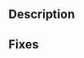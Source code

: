 ## Description
<!-- Short description of what this PR does -->

## Fixes
<!-- Reference issue(s) if applicable. Remove section if not. -->
